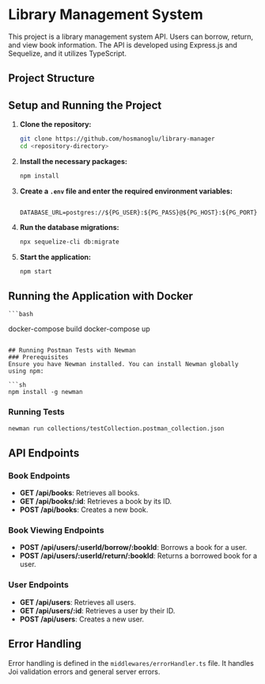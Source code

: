 # Library Management System

This project is a library management system API. Users can borrow, return, and view book information. The API is developed using Express.js and Sequelize, and it utilizes TypeScript.

## Project Structure


## Setup and Running the Project

1. **Clone the repository:**
    ```bash
    git clone https://github.com/hosmanoglu/library-manager
    cd <repository-directory>
    ```

2. **Install the necessary packages:**
    ```bash
    npm install
    ```

3. **Create a `.env` file and enter the required environment variables:**
    ```

    DATABASE_URL=postgres://${PG_USER}:${PG_PASS}@${PG_HOST}:${PG_PORT}/${PG_DATABASE}
    ```

4. **Run the database migrations:**
    ```bash
    npx sequelize-cli db:migrate
    ```

5. **Start the application:**
    ```bash
    npm start
    ```

## Running the Application with Docker
    ```bash
docker-compose build
docker-compose up
   ```

## Running Postman Tests with Newman
### Prerequisites
Ensure you have Newman installed. You can install Newman globally using npm:

```sh
npm install -g newman
```
### Running Tests

```sh
newman run collections/testCollection.postman_collection.json
```

## API Endpoints

### Book Endpoints

- **GET /api/books**: Retrieves all books.
- **GET /api/books/:id**: Retrieves a book by its ID.
- **POST /api/books**: Creates a new book.

### Book Viewing Endpoints

- **POST /api/users/:userId/borrow/:bookId**: Borrows a book for a user.
- **POST /api/users/:userId/return/:bookId**: Returns a borrowed book for a user.

### User Endpoints

- **GET /api/users**: Retrieves all users.
- **GET /api/users/:id**: Retrieves a user by their ID.
- **POST /api/users**: Creates a new user.

## Error Handling

Error handling is defined in the `middlewares/errorHandler.ts` file. It handles Joi validation errors and general server errors.


